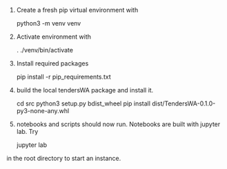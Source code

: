 1. Create a fresh pip virtual environment with

	python3 -m venv venv

2. Activate environment with

	. ./venv/bin/activate

3. Install required packages

	pip install -r pip_requirements.txt

4. build the local tendersWA package and install it.

	cd src
	python3 setup.py bdist_wheel
	pip install dist/TendersWA-0.1.0-py3-none-any.whl

5. notebooks and scripts should now run. Notebooks are built with jupyter lab. Try

	jupyter lab

in the root directory to start an instance.
